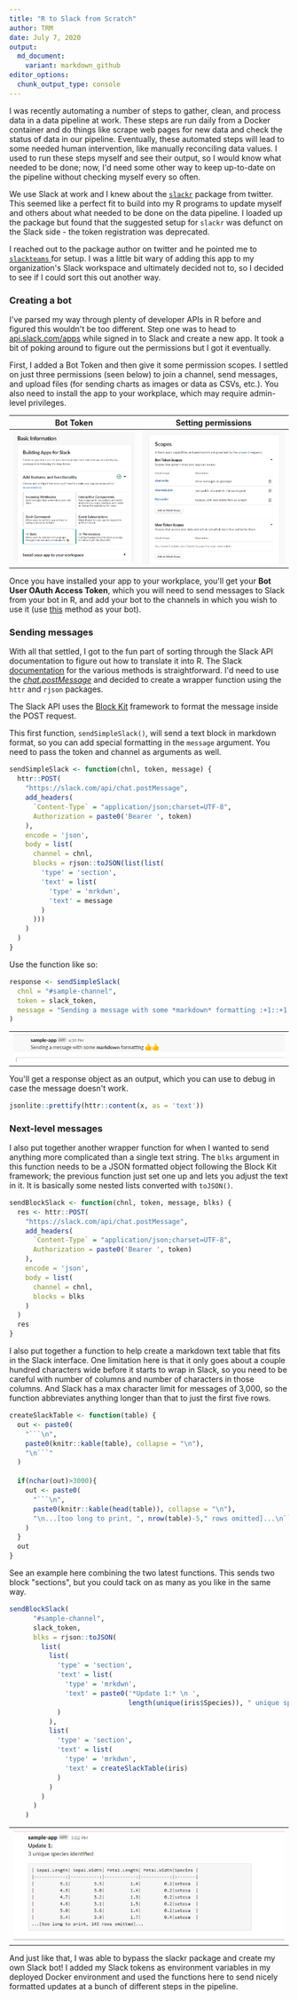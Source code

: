 ```yaml
---
title: "R to Slack from Scratch"
author: TRM
date: July 7, 2020
output:
  md_document:
    variant: markdown_github
editor_options: 
  chunk_output_type: console
---
```





I was recently automating a number of steps to gather, clean, and process data in a data pipeline at work. These steps are run daily from a Docker container and do things like scrape web pages for new data and check the status of data in our pipeline. Eventually, these automated steps will lead to some needed human intervention, like manually reconciling data values. I used to run these steps myself and see their output, so I would know what needed to be done; now, I'd need some other way to keep up-to-date on the pipeline without checking myself every so often.

We use Slack at work and I knew about the [`slackr`](https://github.com/hrbrmstr/slackr) package from twitter. This seemed like a perfect fit to build into my R programs to update myself and others about what needed to be done on the data pipeline. I loaded up the package but found that the suggested setup for `slackr` was defunct on the Slack side - the token registration was deprecated.

I reached out to the package author on twitter and he pointed me to [`slackteams` ](https://github.com/yonicd/slackteams) for setup. I was a little bit wary of adding this app to my organization's Slack workspace and ultimately decided not to, so I decided to see if I could sort this out another way.

### Creating a bot

I've parsed my way through plenty of developer APIs in R before and figured this wouldn't be too different. Step one was to head to [api.slack.com/apps](https://api.slack.com/apps) while signed in to Slack and create a new app. It took a bit of poking around to figure out the permissions but I got it eventually.

First, I added a Bot Token and then give it some permission scopes. I settled on just three permissions (seen below) to join a channel, send messages, and upload files (for sending charts as images or data as CSVs, etc.). You also need to install the app to your workplace, which may require admin-level privileges.


Bot Token             |  Setting permissions
:-------------------------:|:-------------------------:
![setting a bot token](/post-images/slack-r/slack1.PNG)  |  ![setting scopes](/post-images/slack-r/slack2.PNG)


Once you have installed your app to your workplace, you'll get your **Bot User OAuth Access Token**, which you will need to send messages to Slack from your bot in R, and add your bot to the channels in which you wish to use it (use [this](https://api.slack.com/methods/conversations.join) method as your bot).

### Sending messages

With all that settled, I got to the fun part of sorting through the Slack API documentation to figure out how to translate it into R. The Slack [documentation](https://api.slack.com/methods) for the various methods is straightforward. I'd need to use the [*chat.postMessage*](https://api.slack.com/methods/chat.postMessage) and decided to create a wrapper function using the `httr` and `rjson` packages.

The Slack API uses the [Block Kit](https://api.slack.com/block-kit) framework to format the message inside the POST request.

This first function, `sendSimpleSlack()`, will send a text block in markdown format, so you can add special formatting in the `message` argument. You need to pass the token and channel as arguments as well.




```r
sendSimpleSlack <- function(chnl, token, message) {
  httr::POST(
    "https://slack.com/api/chat.postMessage",
    add_headers(
      `Content-Type` = "application/json;charset=UTF-8",
      Authorization = paste0('Bearer ', token)
    ),
    encode = 'json',
    body = list(
      channel = chnl,
      blocks = rjson::toJSON(list(list(
        'type' = 'section',
        'text' = list(
          'type' = 'mrkdwn',
          'text' = message
        )
      )))
    )
  )
}
```


Use the function like so:


```r
response <- sendSimpleSlack(
  chnl = "#sample-channel",
  token = slack_token,
  message = "Sending a message with some *markdown* formatting :+1::+1:"
)
```


<table><tr><td>
    <img src="/post-images/slack-r/slack3.PNG" />
</td></tr></table>

You'll get a response object as an output, which you can use to debug in case the message doesn't work.


```r
jsonlite::prettify(httr::content(x, as = 'text'))
```


### Next-level messages

I also put together another wrapper function for when I wanted to send anything more complicated than a single text string. The `blks` argument in this function needs to be a JSON formatted object following the Block Kit framework; the previous function just set one up and lets you adjust the text in it. It is basically some nested lists converted with `toJSON()`.


```r
sendBlockSlack <- function(chnl, token, message, blks) {
  res <- httr::POST(
    "https://slack.com/api/chat.postMessage",
    add_headers(
      `Content-Type` = "application/json;charset=UTF-8",
      Authorization = paste0('Bearer ', token)
    ),
    encode = 'json',
    body = list(
      channel = chnl,
      blocks = blks
    )
  )
  res
}
```


I also put together a function to help create a markdown text table that fits in the Slack interface. One limitation here is that it only goes about a couple hundred characters wide before it starts to wrap in Slack, so you need to be careful with number of columns and number of characters in those columns. And Slack has a max character limit for messages of 3,000, so the function abbreviates anything longer than that to just the first five rows.


```r
createSlackTable <- function(table) {
  out <- paste0(
    "```\n",
    paste0(knitr::kable(table), collapse = "\n"),
    "\n```"
  )
  
  if(nchar(out)>3000){
    out <- paste0(
      "```\n",
      paste0(knitr::kable(head(table)), collapse = "\n"),
      "\n...[too long to print, ", nrow(table)-5," rows omitted]...\n```"
    )
  }
  out
}
```


See an example here combining the two latest functions. This sends two block "sections", but you could tack on as many as you like in the same way.

```r
sendBlockSlack(
      "#sample-channel",
      slack_token,
      blks = rjson::toJSON(
        list(
          list(
            'type' = 'section',
            'text' = list(
              'type' = 'mrkdwn',
              'text' = paste0('*Update 1:* \n ',
                              length(unique(iris$Species)), " unique species identified")
            )
          ),
          list(
            'type' = 'section',
            'text' = list(
              'type' = 'mrkdwn',
              'text' = createSlackTable(iris)
            )
          )
        )
      )
    )
```

<table><tr><td>
    <img src="/post-images/slack-r/slack4.PNG" />
</td></tr></table>



And just like that, I was able to bypass the slackr package and create my own Slack bot! I added my Slack tokens as environment variables in my deployed Docker environment and used the functions here to send nicely formatted updates at a bunch of different steps in the pipeline.




